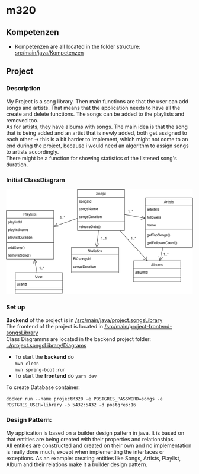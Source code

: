 # m320

## Kompetenzen

- Kompetenzen are all located in the folder structure: <u>src/main/java/Kompetenzen</u>  

  
## Project

### Description
My Project is a song library. Then main functions are that the user can add songs and artists. That means that the application needs to have
all the create and delete functions.
The songs can be added to the playlists and removed too.  
As for artists, they have albums with songs.
The main idea is that the song that is being added and an artist that is newly added, both get assigned to each other &rarr; this is a bit harder to implement, which might not come to an end
during the project, because i would need an algorithm to assign songs to artists accordingly.  
There might be a function for showing statistics of the listened song's duration.

### Initial ClassDiagram
![M320-Project-ClassDiagramm-initial.drawio.png](src/main/java/project/songsLibrary/Diagramms/M320-Project-ClassDiagramm-initial.drawio.png)

### Set up
**Backend** of the project is in <u>/src/main/java/project.songsLibrary</u>  
The frontend of the project is located in <u>/src/main/project-frontend-songsLibrary</u>  
Class Diagramms are located in the backend project folder: <u>../project.songsLibrary/Diagrams</u>

- To start the **backend** do  
`mvn clean`  
`mvn spring-boot:run`
- To start the **frontend** do `yarn dev`

To create Database container:  
```shell
docker run --name projectM320 -e POSTGRES_PASSWORD=songs -e POSTGRES_USER=library -p 5432:5432 -d postgres:16
```

### Design Pattern:  
My application is based on a builder design pattern in java. It is based on that entities are being created with their properties and relationships.  
All entities are constructed and created on their own and no implementation is really done much, except when implementing the interfaces or exceptions.
As an example: creating entities like Songs, Artists, Playlist, Album and their relations make it a builder design pattern.

